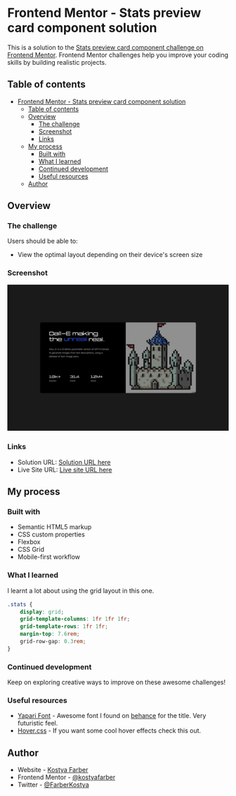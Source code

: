 # Frontend Mentor - Stats preview card component solution

This is a solution to the [Stats preview card component challenge on Frontend Mentor](https://www.frontendmentor.io/challenges/stats-preview-card-component-8JqbgoU62). Frontend Mentor challenges help you improve your coding skills by building realistic projects. 

## Table of contents

- [Frontend Mentor - Stats preview card component solution](#frontend-mentor---stats-preview-card-component-solution)
  - [Table of contents](#table-of-contents)
  - [Overview](#overview)
    - [The challenge](#the-challenge)
    - [Screenshot](#screenshot)
    - [Links](#links)
  - [My process](#my-process)
    - [Built with](#built-with)
    - [What I learned](#what-i-learned)
    - [Continued development](#continued-development)
    - [Useful resources](#useful-resources)
  - [Author](#author)

## Overview

### The challenge

Users should be able to:

- View the optimal layout depending on their device's screen size

### Screenshot

![](images/stats-preview.png)

### Links

- Solution URL: [Solution URL here](https://www.frontendmentor.io/solutions/stats-preview-card-built-using-flexbox-and-grid-IlxtUJjSdN)
- Live Site URL: [Live site URL here](https://fastidious-wisp-afb1f4.netlify.app/)

## My process

### Built with

- Semantic HTML5 markup
- CSS custom properties
- Flexbox
- CSS Grid
- Mobile-first workflow

### What I learned
I learnt a lot about using the grid layout in this one.

```css
.stats {
    display: grid;
    grid-template-columns: 1fr 1fr 1fr;
    grid-template-rows: 1fr 1fr;
    margin-top: 7.6rem;
    grid-row-gap: 0.3rem;
}
```

### Continued development

Keep on exploring creative ways to improve on these awesome challenges!
### Useful resources

- [Yapari Font](https://power-type.com/yapari/) - Awesome font I found on [behance](https://www.behance.com) for the title. Very futuristic feel.
- [Hover.css](https://www.example.com) - If you want some cool hover effects check this out.
## Author

- Website - [Kostya Farber](https://kostyafarber.github.io/)
- Frontend Mentor - [@kostyafarber](https://www.frontendmentor.io/profile/kostyafarber)
- Twitter - [@FarberKostya](https://www.twitter.com/FarberKostya)